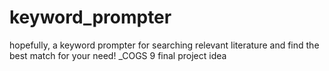 # keyword_prompter
hopefully, a keyword prompter for searching relevant literature and find the best match for your need! _COGS 9 final project idea
